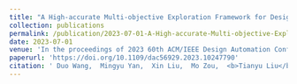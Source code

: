 ```yaml
---
title: "A High-accurate Multi-objective Exploration Framework for Design Space of CPU"
collection: publications
permalink: /publication/2023-07-01-A-High-accurate-Multi-objective-Exploration-Framework-for-Design-Space-of-CPU
date: 2023-07-01
venue: 'In the proceedings of 2023 60th ACM/IEEE Design Automation Conference (DAC)'
paperurl: 'https://doi.org/10.1109/dac56929.2023.10247790'
citation: ' Duo Wang,  Mingyu Yan,  Xin Liu,  Mo Zou,  <b>Tianyu Liu</b>,  Wenming Li,  Xiaochun Ye,  Dongrui Fan, &quot;A High-accurate Multi-objective Exploration Framework for Design Space of CPU.&quot; In the proceedings of 2023 60th ACM/IEEE Design Automation Conference (DAC), 2023.'
---
```

